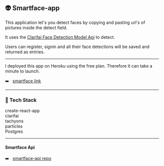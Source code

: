 ## :alien: Smartface-app

This application let's you detect faces by copying and pasting url's of pictures inside the detect field.

It uses the [Clarifai Face Detection Model Api](https://www.clarifai.com/models/face-detection-image-recognition-model-a403429f2ddf4b49b307e318f00e528b-detection "Face Detection Model") to detect.

Users can register, signin and all their face detections will be saved and returned as entries.

****

I deployed this app on Heroku using the free plan. Therefore it can take a minute to launch.

:arrow_right: &nbsp; [smartface link](https://smartface-detection-app.herokuapp.com/)

****

### :wrench: Tech Stack
create-react-app <br/>
clarifai <br/>
tachyons <br/>
particles <br/>
Postgres
****

#### Smartface Api

:arrow_right: &nbsp; [smartface-api repo](https://github.com/unizef/smartface-api)
